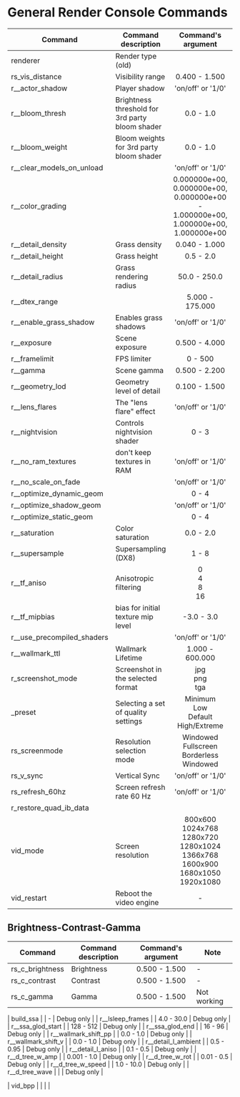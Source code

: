 # General Render Console Commands

| Сommand | Command description | Command's argument | Note |
---|---|:---:|---|
| renderer | Render type (old) |  | - |
| rs_vis_distance | Visibility range | 0.400 - 1.500 | - |
| r__actor_shadow | Player shadow | 'on/off' or '1/0' | - |
| r__bloom_thresh | Brightness threshold for 3rd party bloom shader | 0.0 - 1.0 | - |
| r__bloom_weight | Bloom weights for 3rd party bloom shader | 0.0 - 1.0 | - |
| r__clear_models_on_unload |  | 'on/off' or '1/0' | - |
| r__color_grading |  | 0.000000e+00, 0.000000e+00, 0.000000e+00 - 1.000000e+00, 1.000000e+00, 1.000000e+00 | - |
| r__detail_density | Grass density | 0.040 - 1.000 | - |
| r__detail_height | Grass height | 0.5 - 2.0 | - |
| r__detail_radius | Grass rendering radius | 50.0 - 250.0 | - |
| r__dtex_range |  | 5.000 - 175.000 | - |
| r__enable_grass_shadow | Enables grass shadows | 'on/off' or '1/0' | - |
| r__exposure | Scene exposure | 0.500 - 4.000 | - |
| r__framelimit | FPS limiter | 0 - 500 | - |
| r__gamma | Scene gamma | 0.500 - 2.200 | - |
| r__geometry_lod | Geometry level of detail | 0.100 - 1.500 | - |
| r__lens_flares | The "lens flare" effect | 'on/off' or '1/0' | - |
| r__nightvision | Controls nightvision shader | 0 - 3 | - |
| r__no_ram_textures | don't keep textures in RAM | 'on/off' or '1/0' | - |
| r__no_scale_on_fade |  | 'on/off' or '1/0' | - |
| r__optimize_dynamic_geom |  | 0 - 4 | - |
| r__optimize_shadow_geom |  | 'on/off' or '1/0' | - |
| r__optimize_static_geom |  | 0 - 4 | - |
| r__saturation | Color saturation | 0.0 - 2.0 | - |
| r__supersample | Supersampling (DX8) | 1 - 8 | - |
| r__tf_aniso | Anisotropic filtering | 0<br> 4<br> 8<br> 16 | - |
| r__tf_mipbias | bias for initial texture mip level | -3.0 - 3.0 | - |
| r__use_precompiled_shaders |  | 'on/off' or '1/0' | - |
| r__wallmark_ttl | Wallmark Lifetime | 1.000 - 600.000 | - |
| r_screenshot_mode | Screenshot in the selected format | jpg<br> png<br> tga | - |
| _preset | Selecting a set of quality settings | Minimum<br> Low<br> Default<br> High/Extreme |
| rs_screenmode | Resolution selection mode | Windowed<br> Fullscreen<br> Borderless<br> Windowed |
| rs_v_sync | Vertical Sync | 'on/off' or '1/0' |
| rs_refresh_60hz | Screen refresh rate 60 Hz | 'on/off' or '1/0' |
| r_restore_quad_ib_data |  |  |
| vid_mode | Screen resolution | 800x600<br> 1024x768<br> 1280x720<br> 1280x1024<br> 1366x768<br> 1600x900<br> 1680x1050<br> 1920x1080 |
| vid_restart | Reboot the video engine | - |


## Brightness-Contrast-Gamma

| Сommand | Command description | Command's argument | Note |
---|---|:---:|---|
| rs_c_brightness | Brightness | 0.500 - 1.500 | - |
| rs_c_contrast | Contrast | 0.500 - 1.500 | - |
| rs_c_gamma | Gamma | 0.500 - 1.500 | Not working |

| build_ssa |  | - | Debug only |
| r__lsleep_frames |  | 4.0 - 30.0 | Debug only |
| r__ssa_glod_start |  | 128 - 512 | Debug only |
| r__ssa_glod_end |  | 16 - 96 | Debug only |
| r__wallmark_shift_pp |  | 0.0 - 1.0 | Debug only |
| r__wallmark_shift_v |  | 0.0 - 1.0 | Debug only |
| r__detail_l_ambient |  | 0.5 - 0.95 | Debug only |
| r__detail_l_aniso |  | 0.1 - 0.5 | Debug only |
| r__d_tree_w_amp |  | 0.001 - 1.0 | Debug only |
| r__d_tree_w_rot |  | 0.01 - 0.5 | Debug only |
| r__d_tree_w_speed |  | 1.0 - 10.0 | Debug only |
| r__d_tree_wave |  |  | Debug only |

| vid_bpp |  |  |  |